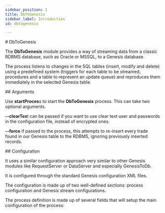 ```yaml
---
sidebar_position: 1
title: DbToGenesis
sidebar_label: Introduction
id: dbtogenesis

---
```

\# DbToGenesis

The **DbToGenesis** module provides a way of streaming data from a classic RDBMS database, such as Oracle or MSSQL, to a Genesis database.

The process listens to changes in the SQL tables (insert, modify and delete) using a predefined system (triggers for each table to be streamed, procedures and a table to represent an update queue) and reproduces them immediately in the selected Genesis table.

\## Arguments

Use **startProces**s to start the **DbToGenesis** process. This can take two optional arguments.

**--clearTex**t can be passed if you want to use clear text user and passwords in the configuration file, instead of encrypted ones.

**--force** if passed to the process, this  attempts to re-insert every trade found in our Genesis table to the RDBMS, ignoring previously inserted records.

\## Configuration

It uses a similar configuration approach very similar to other Genesis modules like RequestServer or DataServer and especially GenesisToDb.

It is configured through the standard Genesis configuration XML files.

The configuration is made up of two well-defined sections: process configuration and Genesis stream configurations.

The process definition is made up of several fields that will setup the main configuration of the process: